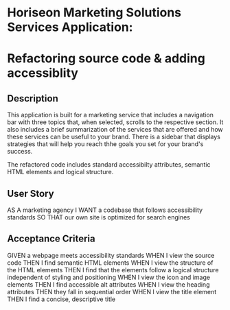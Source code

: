 # Horiseon Marketing Solutions Services Application: 
# Refactoring source code & adding accessiblity 

## Description

 This application is built for a marketing service that includes a navigation bar with three topics that, when selected, scrolls to the respective section.
 It also includes a brief summarization of the services that are offered and how these services can be useful to your brand. 
 There is a sidebar that displays strategies that will help you reach thhe goals you set for your brand's success.

The refactored code includes standard accessibilty attributes, semantic HTML elements and logical structure.


## User Story

AS A marketing agency
I WANT a codebase that follows accessibility standards
SO THAT our own site is optimized for search engines


## Acceptance Criteria

GIVEN a webpage meets accessibility standards
WHEN I view the source code
THEN I find semantic HTML elements
WHEN I view the structure of the HTML elements
THEN I find that the elements follow a logical structure independent of styling and positioning
WHEN I view the icon and image elements
THEN I find accessible alt attributes
WHEN I view the heading attributes
THEN they fall in sequential order
WHEN I view the title element
THEN I find a concise, descriptive title


